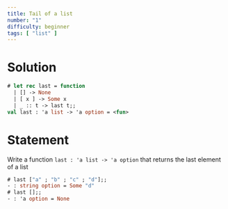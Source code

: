 ```yaml
---
title: Tail of a list
number: "1"
difficulty: beginner
tags: [ "list" ]
---
```


# Solution

```ocaml
# let rec last = function 
  | [] -> None
  | [ x ] -> Some x
  | _ :: t -> last t;;
val last : 'a list -> 'a option = <fun>
```

# Statement

Write a function `last : 'a list -> 'a option` that returns the last element of a list

```ocaml
# last ["a" ; "b" ; "c" ; "d"];;
- : string option = Some "d"
# last [];;
- : 'a option = None
```

